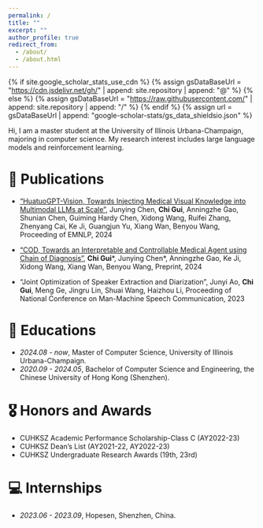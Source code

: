 ```yaml
---
permalink: /
title: ""
excerpt: ""
author_profile: true
redirect_from: 
  - /about/
  - /about.html
---
```


{% if site.google_scholar_stats_use_cdn %}
{% assign gsDataBaseUrl = "https://cdn.jsdelivr.net/gh/" | append: site.repository | append: "@" %}
{% else %}
{% assign gsDataBaseUrl = "https://raw.githubusercontent.com/" | append: site.repository | append: "/" %}
{% endif %}
{% assign url = gsDataBaseUrl | append: "google-scholar-stats/gs_data_shieldsio.json" %}

<span class='anchor' id='about-me'></span>

Hi, I am a master student at the University of Illinois Urbana-Champaign, majoring in computer science. My research interest includes large language models and reinforcement learning.

# 📝 Publications 
- [“HuatuoGPT-Vision, Towards Injecting Medical Visual Knowledge into Multimodal LLMs at Scale”](https://arxiv.org/abs/2406.19280), Junying Chen, **Chi Gui**, Anningzhe Gao, Shunian Chen, Guiming Hardy Chen, Xidong Wang, Ruifei Zhang, Zhenyang Cai, Ke Ji, Guangjun Yu, Xiang Wan, Benyou Wang, Proceeding of EMNLP, 2024

- [“COD, Towards an Interpretable and Controllable Medical Agent using Chain of Diagnosis”](https://arxiv.org/abs/2407.13301), **Chi Gui***, Junying Chen*, Anningzhe Gao, Ke Ji, Xidong Wang, Xiang Wan, Benyou Wang, Preprint, 2024

- “Joint Optimization of Speaker Extraction and Diarization”, Junyi Ao, **Chi Gui**, Meng Ge, Jingru Lin, Shuai Wang, Haizhou Li, Proceeding of National Conference on Man-Machine Speech Communication, 2023

# 📖 Educations
- *2024.08 - now*, Master of Computer Science, University of Illinois Urbana-Champaign. 
- *2020.09 - 2024.05*, Bachelor of Computer Science and Engineering, the Chinese University of Hong Kong (Shenzhen). 

# 🎖 Honors and Awards
- CUHKSZ Academic Performance Scholarship-Class C (AY2022-23) 
- CUHKSZ Dean’s List (AY2021-22, AY2022-23)
- CUHKSZ Undergraduate Research Awards (19th, 23rd) 

# 💻 Internships
- *2023.06 - 2023.09*, Hopesen, Shenzhen, China.
